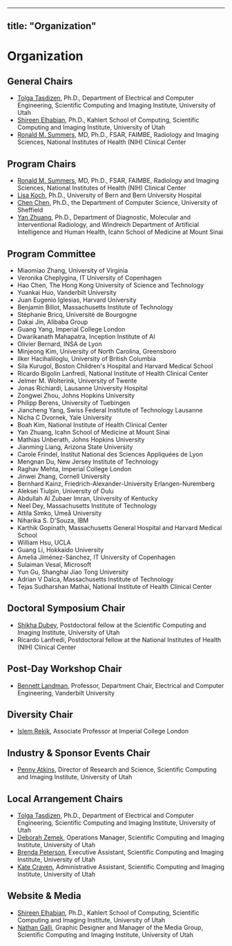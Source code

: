  ---
title: "Organization"
---

# Organization

## General Chairs

* [Tolga Tasdizen](https://www.sci.utah.edu/~tolga), Ph.D., Department of Electrical and Computer Engineering, Scientific Computing and Imaging Institute, University of Utah
* [Shireen Elhabian](https://www.sci.utah.edu/~shireen), Ph.D., Kahlert School of Computing, Scientific Computing and Imaging Institute, University of Utah
* [Ronald M. Summers](https://www.cc.nih.gov/meet-our-doctors/rsummers.html), MD, Ph.D., FSAR, FAIMBE, Radiology and Imaging Sciences, National Institutes of Health (NIH) Clinical Center


## Program Chairs

* [Ronald M. Summers](https://www.cc.nih.gov/meet-our-doctors/rsummers.html), MD, Ph.D., FSAR, FAIMBE, Radiology and Imaging Sciences, National Institutes of Health (NIH) Clinical Center
* [Lisa Koch](https://mlm-lab.ch/people/), Ph.D., University of Bern and Bern University Hospital
* [Chen Chen](https://cherise215.github.io), Ph.D., the Department of Computer Science, University of Sheffield
* [Yan Zhuang](https://yanzhuang.me/), Ph.D., Department of Diagnostic, Molecular and Interventional Radiology, and Windreich Department of Artificial Intelligence and Human Health, Icahn School of Medicine at Mount Sinai


## Program Committee

* Miaomiao Zhang, University of Virginia
* Veronika Cheplygina,	IT University of Copenhagen
* Hao Chen,	The Hong Kong University of Science and Technology
* Yuankai Huo,	Vanderbilt University
* Juan Eugenio Iglesias,	Harvard University
* Benjamin Billot,	Massachusetts Institute of Technology
* Stéphanie Bricq,	Université de Bourgogne 
* Dakai Jin,	Alibaba Group
* Guang Yang,	Imperial College London
* Dwarikanath Mahapatra,	Inception Institute of AI
* Olivier Bernard,	INSA de Lyon
* Minjeong Kim,	University of North Carolina, Greensboro
* Ilker Hacihaliloglu,	University of British Columbia 
* Sila Kurugol,	Boston Children's Hospital and Harvard Medical School
* Ricardo Bigolin Lanfredi,	National Institute of Health Clinical Center
* Jelmer M. Wolterink,	University of Twente
* Jonas Richiardi,	Lausanne University Hospital
* Zongwei Zhou,	Johns Hopkins University
* Philipp Berens,	University of Tuebingen
* Jiancheng Yang,	Swiss Federal Institute of Technology Lausanne
* Nicha C Dvornek,	Yale University
* Boah Kim,	National Institute of Health Clinical Center
* Yan Zhuang,	Icahn School of Medicine at Mount Sinai
* Mathias Unberath,	Johns Hopkins University 
* Jianming Liang,	Arizona State University
* Carole Frindel,	Institut National des Sciences Appliquées de Lyon
* Mengnan Du,	New Jersey Institute of Technology
* Raghav Mehta,	Imperial College London
* Jinwei Zhang,	Cornell University
* Bernhard Kainz,	Friedrich-Alexander-University Erlangen-Nuremberg
* Aleksei Tiulpin,	University of Oulu
* Abdullah Al Zubaer Imran,	University of Kentucky 
* Neel Dey,	Massachusetts Institute of Technology 
* Attila Simko,	Umeå University
* Niharika S. D'Souza,	IBM
* Karthik Gopinath,	Massachusetts General Hospital and Harvard Medical School
* William Hsu,	UCLA
* Guang Li,	Hokkaido University
* Amelia Jiménez-Sánchez,	IT University of Copenhagen
* Sulaiman Vesal,	Microsoft
* Yun Gu,	Shanghai Jiao Tong University 
* Adrian V Dalca,	Massachusetts Institute of Technology
* Tejas Sudharshan Mathai,	National Institute of Health Clinical Center

## Doctoral Symposium Chair

* [Shikha Dubey](https://www.sci.utah.edu/people/shikha.d.html), Postdoctoral fellow at the Scientific Computing and Imaging Institute, University of Utah
* Ricardo Lanfredi, Postdoctoral fellow at the National Institutes of Health (NIH) Clinical Center

## Post-Day Workshop Chair

* [Bennett Landman](https://my.vanderbilt.edu/masi/people/bennett-landman-ph-d/), Professor, Department Chair, Electrical and Computer Engineering,
Vanderbilt University

## Diversity Chair

* [Islem Rekik](https://basira-lab.com), Associate Professor at Imperial College London

## Industry & Sponsor Events Chair

* [Penny Atkins](https://www.sci.utah.edu/people/pennyatkins.html), Director of Research and Science, Scientific Computing and Imaging Institute, University of Utah
  

## Local Arrangement Chairs
* [Tolga Tasdizen](https://www.sci.utah.edu/~tolga), Ph.D., Department of Electrical and Computer Engineering, Scientific Computing and Imaging Institute, University of Utah
* [Deborah Zemek](https://www.sci.utah.edu/people/deb.html), Operations Manager, Scientific Computing and Imaging Institute, University of Utah
* [Brenda Peterson](https://www.sci.utah.edu/people/brenda.html), Executive Assistant, Scientific Computing and Imaging Institute, University of Utah
* [Kate Craven](https://www.sci.utah.edu/people/kcraven.html), Administrative Assistant, Scientific Computing and Imaging Institute, University of Utah


## Website & Media

* [Shireen Elhabian](https://www.sci.utah.edu/~shireen), Ph.D., Kahlert School of Computing, Scientific Computing and Imaging Institute, University of Utah
* [Nathan Galli](https://www.sci.utah.edu/people/nathang.html), Graphic Designer and Manager of the Media Group, Scientific Computing and Imaging Institute, University of Utah

